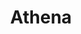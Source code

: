 ---
title: Athena
editLink: false

layout: home

hero:
  name: Athena
  text: Tenant Registration in Progress
  tagline:
    Welcome to codbex - Athena!
  

    Your tenant registration is successful, and provisioning is now in progress. This process typically takes 10-15 minutes.
  

    Please check your email for the verification link, which will direct you to your new tenant once provisioning is complete. 


    In the meantime, feel free to explore our documentation or reach out to support if you have any questions.

  image:
      src: /images/products/rhea.svg
---